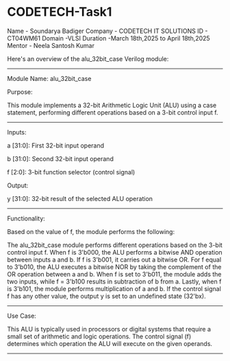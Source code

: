 # CODETECH-Task1
Name - Soundarya Badiger
Company - CODETECH IT SOLUTIONS
ID - CT04WM61
Domain -VLSI
Duration -March 18th,2025 to April 18th,2025
Mentor - Neela Santosh Kumar

Here's an overview of the alu_32bit_case Verilog module:


---

Module Name: alu_32bit_case

Purpose:

This module implements a 32-bit Arithmetic Logic Unit (ALU) using a case statement, performing different operations based on a 3-bit control input f.


---

Inputs:

a [31:0]: First 32-bit input operand

b [31:0]: Second 32-bit input operand

f [2:0]: 3-bit function selector (control signal)


Output:

y [31:0]: 32-bit result of the selected ALU operation



---

Functionality:

Based on the value of f, the module performs the following:

The alu_32bit_case module performs different operations based on the 3-bit control input f. When f is 3'b000, the ALU performs a bitwise AND operation between inputs a and b. If f is 3'b001, it carries out a bitwise OR. For f equal to 3'b010, the ALU executes a bitwise NOR by taking the complement of the OR operation between a and b. When f is set to 3'b011, the module adds the two inputs, while f = 3'b100 results in subtraction of b from a. Lastly, when f is 3'b101, the module performs multiplication of a and b. If the control signal f has any other value, the output y is set to an undefined state (32'bx).

---

Use Case:

This ALU is typically used in processors or digital systems that require a small set of arithmetic and logic operations. The control signal (f) determines which operation the ALU will execute on the given operands.


---
